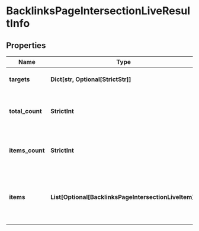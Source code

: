 # BacklinksPageIntersectionLiveResultInfo


## Properties

| Name | Type | Description | Notes |
|------------ | ------------- | ------------- | -------------|
**targets** | **Dict[str, Optional[StrictStr]]** | targets from a POST array |[optional]|
**total_count** | **StrictInt** | total amount of results relevant the request |[optional]|
**items_count** | **StrictInt** | the number of results returned in the items array |[optional]|
**items** | **List[Optional[BacklinksPageIntersectionLiveItem]]** | contains relevant backlinks and referring domains data |[optional]|